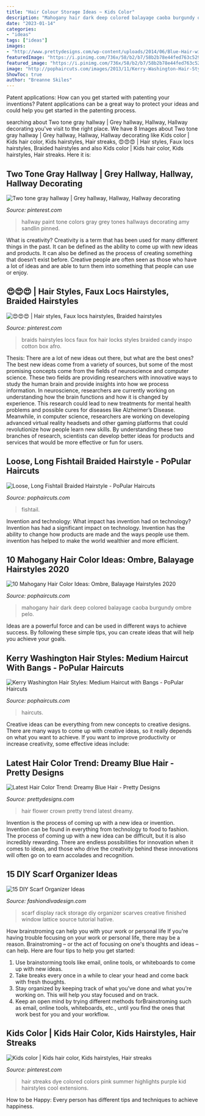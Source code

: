 ```yaml
---
title: "Hair Colour Storage Ideas ~ Kids Color"
description: "Mahogany hair dark deep colored balayage caoba burgundy ombre pelo"
date: "2023-01-14"
categories:
- "ideas"
tags: ["ideas"]
images:
- "http://www.prettydesigns.com/wp-content/uploads/2014/06/Blue-Hair-with-Flower-Crown.jpg"
featuredImage: "https://i.pinimg.com/736x/58/b2/b7/58b2b78e44fed763c529417662361181--gray-hallway-two-tones.jpg"
featured_image: "https://i.pinimg.com/736x/58/b2/b7/58b2b78e44fed763c529417662361181--gray-hallway-two-tones.jpg"
image: "http://pophaircuts.com/images/2013/11/Kerry-Washington-Hair-Styles-Medium-Haircut-with-Bangs.jpg"
ShowToc: true
author: "Breanne Skiles"
---
```



Patent applications: How can you get started with patenting your inventions?
Patent applications can be a great way to protect your ideas and could help you get started in the patenting process.

	

		
searching about Two tone gray hallway | Grey hallway, Hallway, Hallway decorating you've visit to the right place. We have 8 Images about Two tone gray hallway | Grey hallway, Hallway, Hallway decorating like Kids color | Kids hair color, Kids hairstyles, Hair streaks, 😍😍😍 | Hair styles, Faux locs hairstyles, Braided hairstyles and also Kids color | Kids hair color, Kids hairstyles, Hair streaks. Here it is:
		
    
## Two Tone Gray Hallway | Grey Hallway, Hallway, Hallway Decorating

<img loading=lazy src="https://i.pinimg.com/736x/58/b2/b7/58b2b78e44fed763c529417662361181--gray-hallway-two-tones.jpg" onerror="this.onerror=null;this.src='https://tse4.mm.bing.net/th?id=OIP.QeKdr0oIXfJZQZp49XA8DQHaLc&amp;pid=15.1';" alt="Two tone gray hallway | Grey hallway, Hallway, Hallway decorating">

_Source: pinterest.com_

>hallway paint tone colors gray grey tones hallways decorating amy sandlin pinned. 

	

What is creativity?
Creativity is a term that has been used for many different things in the past. It can be defined as the ability to come up with new ideas and products. It can also be defined as the process of creating something that doesn’t exist before. Creative people are often seen as those who have a lot of ideas and are able to turn them into something that people can use or enjoy.

    
## 😍😍😍 | Hair Styles, Faux Locs Hairstyles, Braided Hairstyles

<img loading=lazy src="https://i.pinimg.com/736x/b7/16/93/b71693e49f90571fd5a94e20dfe8cc1a.jpg" onerror="this.onerror=null;this.src='https://tse1.mm.bing.net/th?id=OIP.XQgIeaVefdz4Pq73-uBUWwHaNK&amp;pid=15.1';" alt="😍😍😍 | Hair styles, Faux locs hairstyles, Braided hairstyles">

_Source: pinterest.com_

>braids hairstyles locs faux fox hair locks styles braided candy inspo cotton box afro. 

	

Thesis: There are a lot of new ideas out there, but what are the best ones?
The best new ideas come from a variety of sources, but some of the most promising concepts come from the fields of neuroscience and computer science. These two fields are providing researchers with innovative ways to study the human brain and provide insights into how we process information. In neuroscience, researchers are currently working on understanding how the brain functions and how it is changed by experience. This research could lead to new treatments for mental health problems and possible cures for diseases like Alzheimer’s Disease. Meanwhile, in computer science, researchers are working on developing advanced virtual reality headsets and other gaming platforms that could revolutionize how people learn new skills. By understanding these two branches of research, scientists can develop better ideas for products and services that would be more effective or fun for users.

    
## Loose, Long Fishtail Braided Hairstyle - PoPular Haircuts

<img loading=lazy src="http://pophaircuts.com/images/2013/04/Loose-Long-Fishtail-Braided-Hairstyle.jpg" onerror="this.onerror=null;this.src='https://tse3.mm.bing.net/th?id=OIP.mgVvU3NJ99F9C1gcBmlXpgHaKh&amp;pid=15.1';" alt="Loose, Long Fishtail Braided Hairstyle - PoPular Haircuts">

_Source: pophaircuts.com_

>fishtail. 

	

Invention and technology: What impact has invention had on technology?
Invention has had a significant impact on technology. Invention has the ability to change how products are made and the ways people use them. invention has helped to make the world wealthier and more efficient.

    
## 10 Mahogany Hair Color Ideas: Ombre, Balayage Hairstyles 2020

<img loading=lazy src="http://pophaircuts.com/images/2016/06/Hottest-Dark-Red-Hair-Color-Mahogany-Hair.jpg" onerror="this.onerror=null;this.src='https://tse2.mm.bing.net/th?id=OIP.qJLz8JYQYi2r_qYJ3sth0gHaJ4&amp;pid=15.1';" alt="10 Mahogany Hair Color Ideas: Ombre, Balayage Hairstyles 2020">

_Source: pophaircuts.com_

>mahogany hair dark deep colored balayage caoba burgundy ombre pelo. 

	

Ideas are a powerful force and can be used in different ways to achieve success. By following these simple tips, you can create ideas that will help you achieve your goals.

    
## Kerry Washington Hair Styles: Medium Haircut With Bangs - PoPular Haircuts

<img loading=lazy src="http://pophaircuts.com/images/2013/11/Kerry-Washington-Hair-Styles-Medium-Haircut-with-Bangs.jpg" onerror="this.onerror=null;this.src='https://tse4.mm.bing.net/th?id=OIP.6eicu6zEoZdoIq0Uqh7-hAHaKR&amp;pid=15.1';" alt="Kerry Washington Hair Styles: Medium Haircut with Bangs - PoPular Haircuts">

_Source: pophaircuts.com_

>haircuts. 

	

Creative ideas can be everything from new concepts to creative designs. There are many ways to come up with creative ideas, so it really depends on what you want to achieve. If you want to improve productivity or increase creativity, some effective ideas include:

    
## Latest Hair Color Trend: Dreamy Blue Hair - Pretty Designs

<img loading=lazy src="http://www.prettydesigns.com/wp-content/uploads/2014/06/Blue-Hair-with-Flower-Crown.jpg" onerror="this.onerror=null;this.src='https://tse2.mm.bing.net/th?id=OIP.IRpPlP2jFTt7Evuffmgz1QAAAA&amp;pid=15.1';" alt="Latest Hair Color Trend: Dreamy Blue Hair - Pretty Designs">

_Source: prettydesigns.com_

>hair flower crown pretty trend latest dreamy. 

	

Invention is the process of coming up with a new idea or invention. Invention can be found in everything from technology to food to fashion. The process of coming up with a new idea can be difficult, but it is also incredibly rewarding. There are endless possibilities for innovation when it comes to ideas, and those who drive the creativity behind these innovations will often go on to earn accolades and recognition.

    
## 15 DIY Scarf Organizer Ideas

<img loading=lazy src="https://www.fashiondivadesign.com/wp-content/uploads/2013/08/Scarf-rack-finished-4.jpg" onerror="this.onerror=null;this.src='https://tse3.mm.bing.net/th?id=OIP.tL8ZIfvxoSGx49I6PEiacQHaHa&amp;pid=15.1';" alt="15 DIY Scarf Organizer Ideas">

_Source: fashiondivadesign.com_

>scarf display rack storage diy organizer scarves creative finished window lattice source tutorial hative. 

	

How brainstroming can help you with your work or personal life
If you're having trouble focusing on your work or personal life, there may be a reason. Brainstroming – or the act of focusing on one's thoughts and ideas – can help. Here are four tips to help you get started: 
1. Use brainstorming tools like email, online tools, or whiteboards to come up with new ideas. 
2. Take breaks every once in a while to clear your head and come back with fresh thoughts. 
3. Stay organized by keeping track of what you've done and what you're working on. This will help you stay focused and on track. 
4. Keep an open mind by trying different methods forBrainstroming such as email, online tools, whiteboards, etc., until you find the ones that work best for you and your workflow.

    
## Kids Color | Kids Hair Color, Kids Hairstyles, Hair Streaks

<img loading=lazy src="https://i.pinimg.com/736x/fa/5c/55/fa5c55bde91c4e6523ea487c41a9130f--summer-kids-suzanne.jpg" onerror="this.onerror=null;this.src='https://tse2.mm.bing.net/th?id=OIP.ScWObPfamAe0c-JnpBBvIgHaJ4&amp;pid=15.1';" alt="Kids color | Kids hair color, Kids hairstyles, Hair streaks">

_Source: pinterest.com_

>hair streaks dye colored colors pink summer highlights purple kid hairstyles cool extensions. 

	

How to be Happy: Every person has different tips and techniques to achieve happiness.
 

